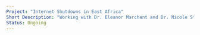 ```yaml
---
Project: "Internet Shutdowns in East Africa"
Short Description: "Working with Dr. Eleanor Marchant and Dr. Nicole Stremlau to examine the implications of internet shutdowns in East Africa"
Status: Ongoing
---
```

